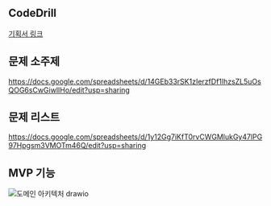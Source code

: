 ## CodeDrill

[기획서 링크](https://somber-purple-9f8.notion.site/226197566dc380c88fa3edb1089fc896?source=copy_link)


## 문제 소주제

https://docs.google.com/spreadsheets/d/14GEb33rSK1zIerzfDf1lhzsZL5uOsQOG6sCwGiwlIHo/edit?usp=sharing

## 문제 리스트

https://docs.google.com/spreadsheets/d/1y12Gg7iKfT0rvCWGMlukGy47lPG97Hpgsm3VMOTm46Q/edit?usp=sharing

## MVP 기능

![도메인 아키텍처 drawio](https://github.com/user-attachments/assets/130149e7-01cf-4da9-b1e4-80cb9c4af702)
